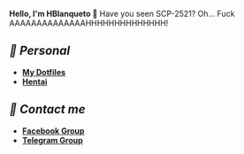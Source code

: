 **Hello, I'm HBlanqueto 👋**
Have you seen SCP-2521? Oh... Fuck
AAAAAAAAAAAAAAHHHHHHHHHHHHHH!

## ***📂 Personal***

- **[My Dotfiles](https://github.com/Hblanqueto/The-Sensuals-Dotfiles)**
- **[Hentai](https://www.youtube.com/watch?v=WQRObrOqXho)**

## ***👥 Contact me***

- **[Facebook Group](https://www.facebook.com/groups/xunix.welcome.to.the.heaven)**
- **[Telegram Group](https://t.me/XUnixCommunity)**

